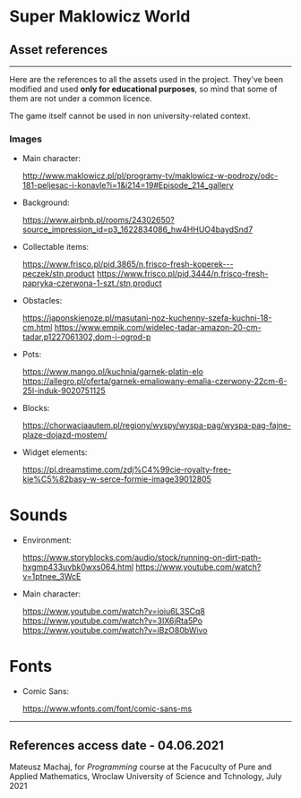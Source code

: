 # Super Maklowicz World
## Asset references
---
Here are the references to all the assets used in the project.
They've been modified and used **only for educational purposes**, so mind that some of them are not under a common licence. 

The game itself cannot be used in non university-related context.


### Images 
- Main character:

    http://www.maklowicz.pl/pl/programy-tv/maklowicz-w-podrozy/odc-181-peljesac-i-konavle?i=1&i214=19#Episode_214_gallery

- Background:

    https://www.airbnb.pl/rooms/24302650?source_impression_id=p3_1622834086_hw4HHUO4baydSnd7

- Collectable items:

    https://www.frisco.pl/pid,3865/n,frisco-fresh-koperek---peczek/stn,product
    https://www.frisco.pl/pid,3444/n,frisco-fresh-papryka-czerwona-1-szt./stn,product

- Obstacles:

    https://japonskienoze.pl/masutani-noz-kuchenny-szefa-kuchni-18-cm.html
    https://www.empik.com/widelec-tadar-amazon-20-cm-tadar,p1227061302,dom-i-ogrod-p

- Pots:

    https://www.mango.pl/kuchnia/garnek-platin-elo
    https://allegro.pl/oferta/garnek-emaliowany-emalia-czerwony-22cm-6-25l-induk-9020751125

- Blocks:

    https://chorwacjaautem.pl/regiony/wyspy/wyspa-pag/wyspa-pag-fajne-plaze-dojazd-mostem/
    
- Widget elements:

    https://pl.dreamstime.com/zdj%C4%99cie-royalty-free-kie%C5%82basy-w-serce-formie-image39012805

# Sounds
- Environment:

    https://www.storyblocks.com/audio/stock/running-on-dirt-path-hxgmp433uvbk0wxs064.html
    https://www.youtube.com/watch?v=1ptnee_3WcE

- Main character:

    https://www.youtube.com/watch?v=ioiu6L3SCq8
    https://www.youtube.com/watch?v=3IX6jRta5Po
    https://www.youtube.com/watch?v=iBzO80bWivo

# Fonts

- Comic Sans:

    https://www.wfonts.com/font/comic-sans-ms

---

## References access date - 04.06.2021
Mateusz Machaj, for *Programming* course at the Facuculty of Pure and Applied Mathematics, Wroclaw University of Science and Tchnology, July 2021